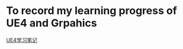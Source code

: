 # To record my learning progress of UE4 and Grpahics
[UE4学习笔记](https://github.com/xutiantong/UnrealEngine4/blob/master/UE%E5%AD%A6%E4%B9%A0%E7%AC%94%E8%AE%B0.md)
